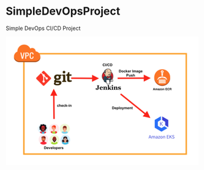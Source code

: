 # SimpleDevOpsProject
Simple DevOps CI/CD Project

<img src="/DevOps.png" alt="CI/CD Image" title="CI/CD Pipe Line">

